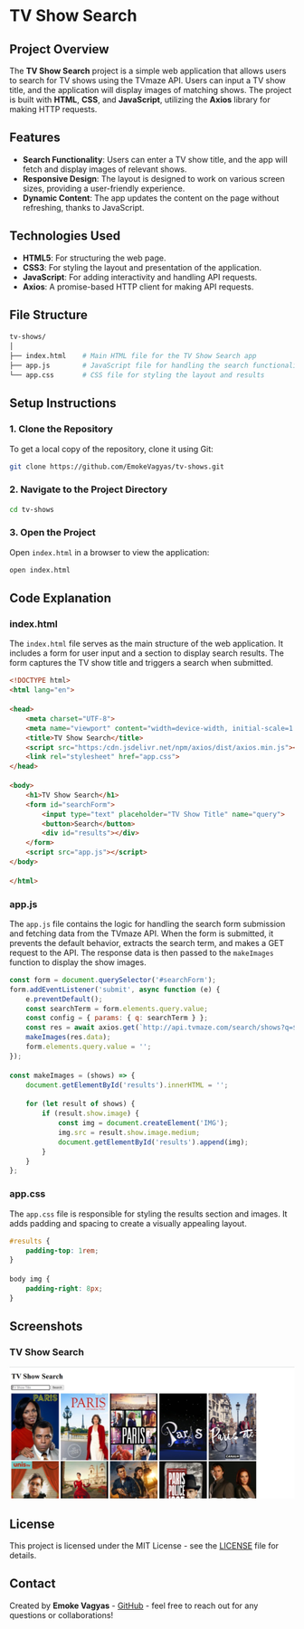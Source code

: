 # TV Show Search

## Project Overview

The **TV Show Search** project is a simple web application that allows users to search for TV shows using the TVmaze API. Users can input a TV show title, and the application will display images of matching shows. The project is built with **HTML**, **CSS**, and **JavaScript**, utilizing the **Axios** library for making HTTP requests.

## Features

- **Search Functionality**: Users can enter a TV show title, and the app will fetch and display images of relevant shows.
- **Responsive Design**: The layout is designed to work on various screen sizes, providing a user-friendly experience.
- **Dynamic Content**: The app updates the content on the page without refreshing, thanks to JavaScript.

## Technologies Used

- **HTML5**: For structuring the web page.
- **CSS3**: For styling the layout and presentation of the application.
- **JavaScript**: For adding interactivity and handling API requests.
- **Axios**: A promise-based HTTP client for making API requests.

## File Structure

```bash
tv-shows/
│
├── index.html    # Main HTML file for the TV Show Search app
├── app.js        # JavaScript file for handling the search functionality
└── app.css       # CSS file for styling the layout and results
```

## Setup Instructions

### 1. Clone the Repository

To get a local copy of the repository, clone it using Git:

```bash
git clone https://github.com/EmokeVagyas/tv-shows.git
```

### 2. Navigate to the Project Directory

```bash
cd tv-shows
```

### 3. Open the Project

Open `index.html` in a browser to view the application:

```bash
open index.html
```

## Code Explanation

### index.html

The `index.html` file serves as the main structure of the web application. It includes a form for user input and a section to display search results. The form captures the TV show title and triggers a search when submitted.

```html
<!DOCTYPE html>
<html lang="en">

<head>
    <meta charset="UTF-8">
    <meta name="viewport" content="width=device-width, initial-scale=1.0">
    <title>TV Show Search</title>
    <script src="https:/cdn.jsdelivr.net/npm/axios/dist/axios.min.js"></script>
    <link rel="stylesheet" href="app.css">
</head>

<body>
    <h1>TV Show Search</h1>
    <form id="searchForm">
        <input type="text" placeholder="TV Show Title" name="query">
        <button>Search</button>
        <div id="results"></div>
    </form>
    <script src="app.js"></script>
</body>

</html>
```

### app.js

The `app.js` file contains the logic for handling the search form submission and fetching data from the TVmaze API. When the form is submitted, it prevents the default behavior, extracts the search term, and makes a GET request to the API. The response data is then passed to the `makeImages` function to display the show images.

```javascript
const form = document.querySelector('#searchForm');
form.addEventListener('submit', async function (e) {
    e.preventDefault();
    const searchTerm = form.elements.query.value;
    const config = { params: { q: searchTerm } };
    const res = await axios.get(`http://api.tvmaze.com/search/shows?q=${searchTerm}`, config);
    makeImages(res.data);
    form.elements.query.value = '';
});

const makeImages = (shows) => {
    document.getElementById('results').innerHTML = '';

    for (let result of shows) {
        if (result.show.image) {
            const img = document.createElement('IMG');
            img.src = result.show.image.medium;
            document.getElementById('results').append(img);
        }
    }
};
```

### app.css

The `app.css` file is responsible for styling the results section and images. It adds padding and spacing to create a visually appealing layout.

```css
#results {
    padding-top: 1rem;
}

body img {
    padding-right: 8px;
}
```

## Screenshots

### TV Show Search
![TV Show Search Screenshot](assets/home-page.png)

## License

This project is licensed under the MIT License - see the [LICENSE](LICENSE) file for details.

## Contact

Created by **Emoke Vagyas** - [GitHub](https://github.com/EmokeVagyas) - feel free to reach out for any questions or collaborations!
